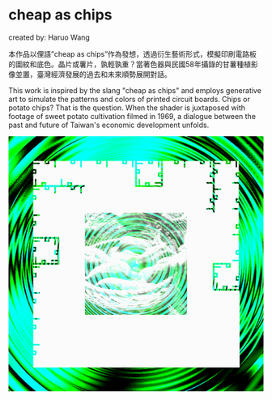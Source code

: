 # cheap as chips

created by: Haruo Wang

本作品以俚語”cheap as chips”作為發想，透過衍生藝術形式，模擬印刷電路板的圖紋和底色。晶片或薯片，孰輕孰重？當著色器與民國58年攝錄的甘薯種植影像並置，臺灣經濟發展的過去和未來順勢展開對話。

This work is inspired by the slang "cheap as chips" and employs generative art to simulate the patterns and colors of printed circuit boards. Chips or potato chips? That is the question. When the shader is juxtaposed with footage of sweet potato cultivation filmed in 1969, a dialogue between the past and future of Taiwan's economic development unfolds.

![](/thumbnail.png)
